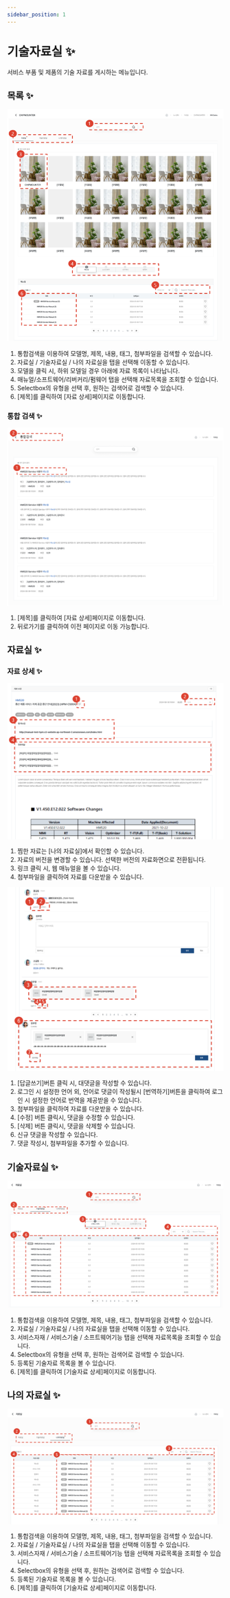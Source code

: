 ```yaml
---
sidebar_position: 1
---
```


# 기술자료실 ✨

서비스 부품 및 제품의 기술 자료를 게시하는 메뉴입니다.

## 목록 ✨

![005](./img/005.png)

1. 통합검색을 이용하여 모델명, 제목, 내용, 태그, 첨부파일을 검색할 수 있습니다.
1. 자료실 / 기술자료실 / 나의 자료실을 탭을 선택해 이동할 수 있습니다.
1. 모델을 클릭 시, 하위 모델일 경우 아래에 자료 목록이 나타납니다.
1. 매뉴얼/소프트웨어/리버커리/펌웨어 탭을 선택해 자료목록을 조회할 수 있습니다.
1. Selectbox의 유형을 선택 후, 원하는 검색어로 검색할 수 있습니다.
1. [제목]를 클릭하여 [자료 상세]페이지로 이동합니다.

### 통합 검색 ✨

![006](./img/006.png)

1. [제목]를 클릭하여 [자료 상세]페이지로 이동합니다.
1. 뒤로가기를 클릭하여 이전 페이지로 이동 가능합니다.

## 자료실 ✨

### 자료 상세 ✨

![007](./img/007.png)

1. 찜한 자료는 [나의 자료실]에서 확인할 수 있습니다.
1. 자료의 버전을 변경할 수 있습니다. 선택한 버전의 자료화면으로 전환됩니다.
1. 링크 클릭 시, 웹 매뉴얼을 볼 수 있습니다.
1. 첨부파일을 클릭하여 자료를 다운받을 수 있습니다.

![008](./img/008.png)

1. [답글쓰기]버튼 클릭 시, 대댓글을 작성할 수 있습니다. 
1. 로그인 시 설정한 언어 외, 언어로 댓글이 작성될시 [번역하기]버튼을 클릭하여 로그인 시 설정한 언어로 번역을 제공받을 수 있습니다.
1. 첨부파일을 클릭하여 자료를 다운받을 수 있습니다.
1. [수정] 버튼 클릭시, 댓글을 수정할 수 있습니다.
1. [삭제] 버튼 클릭시, 댓글을 삭제할 수 있습니다.
1. 신규 댓글을 작성할 수 있습니다.
1. 댓글 작성시, 첨부파일을 추가할 수 있습니다.

## 기술자료실 ✨

![009](./img/009.png)

1. 통합검색을 이용하여 모델명, 제목, 내용, 태그, 첨부파일을 검색할 수 있습니다.
1. 자료실 / 기술자료실 / 나의 자료실을 탭을 선택해 이동할 수 있습니다.
1. 서비스자재 / 서비스기술 / 소프트웨어기능 탭을 선택해 자료목록을 조회할 수 있습니다.
1. Selectbox의 유형을 선택 후, 원하는 검색어로 검색할 수 있습니다.
1. 등록된 기술자료 목록을 볼 수 있습니다.
1. [제목]를 클릭하여 [기술자료 상세]페이지로 이동합니다.


## 나의 자료실 ✨

![010](./img/010.png)

1. 통합검색을 이용하여 모델명, 제목, 내용, 태그, 첨부파일을 검색할 수 있습니다.
1. 자료실 / 기술자료실 / 나의 자료실을 탭을 선택해 이동할 수 있습니다.
1. 서비스자재 / 서비스기술 / 소프트웨어기능 탭을 선택해 자료목록을 조회할 수 있습니다.
1. Selectbox의 유형을 선택 후, 원하는 검색어로 검색할 수 있습니다.
1. 등록된 기술자료 목록을 볼 수 있습니다.
1. [제목]를 클릭하여 [기술자료 상세]페이지로 이동합니다.

